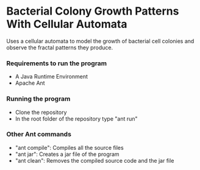 # Bacterial Colony Growth Patterns With Cellular Automata

Uses a cellular automata to model the growth of bacterial cell colonies and observe the fractal patterns they produce.

### Requirements to run the program

- A Java Runtime Environment
- Apache Ant

### Running the program

- Clone the repository
- In the root folder of the repository type "ant run"

### Other Ant commands
- "ant compile": Compiles all the source files
- "ant jar": Creates a jar file of the program
- "ant clean": Removes the compiled source code and the jar file
